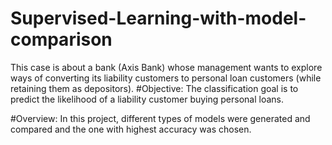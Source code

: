 # Supervised-Learning-with-model-comparison
This case is about a bank (Axis Bank) whose management wants to explore ways of converting its liability customers to personal loan customers (while retaining them as depositors).
#Objective:
The classification goal is to predict the likelihood of a liability customer buying personal loans.

#Overview:
In this project, different types of models were generated and compared and the one with highest accuracy was chosen.
